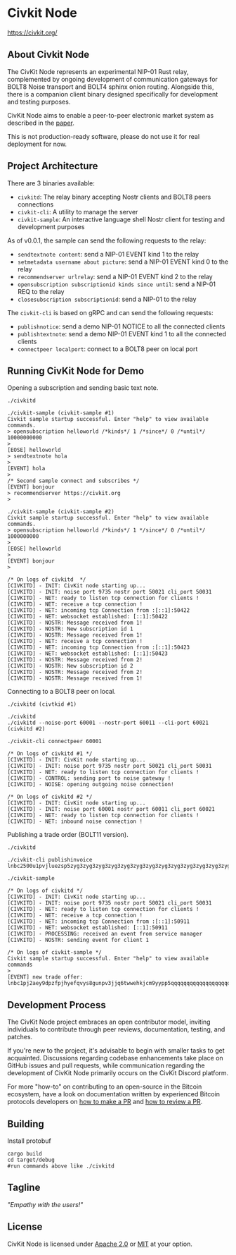 Civkit Node
===========

https://civkit.org/

About Civkit Node
-----------------

The CivKit Node represents an experimental NIP-01 Rust relay, complemented by ongoing development of communication gateways for BOLT8 Noise transport and BOLT4 sphinx onion routing. Alongside this, there is a companion client binary designed specifically for development and testing purposes.

CivKit Node aims to enable a peer-to-peer electronic market system as described in the [paper](https://github.com/civkit/paper/blob/main/civ_kit_paper.pdf).

This is not production-ready software, please do not use it for real deployment for now.

Project Architecture
--------------------

There are 3 binaries available:
- `civkitd`: The relay binary accepting Nostr clients and BOLT8 peers connections
- `civkit-cli`: A utility to manage the server
- `civkit-sample`: An interactive language shell Nostr client for testing and development purposes

As of v0.0.1, the sample can send the following requests to the relay:
- `sendtextnote content`: send a NIP-01 EVENT kind 1 to the relay
- `setmetadata username about picture`: send a NIP-01 EVENT kind 0 to the relay
- `recommendserver urlrelay`: send a NIP-01 EVENT kind 2 to the relay
- `opensubscription subscriptionid kinds since until`: send a NIP-01 REQ to the relay
- `closesubscription subscriptionid`: send a NIP-01 to the relay

The `civkit-cli` is based on gRPC and can send the following requests:
- `publishnotice`: send a demo NIP-01 NOTICE to all the connected clients 
- `publishtextnote`: send a demo NIP-01 EVENT kind 1 to all the connected clients
- `connectpeer localport`: connect to a BOLT8 peer on local port

Running CivKit Node for Demo
----------------------------

Opening a subscription and sending basic text note.

```
./civkitd

./civkit-sample (civkit-sample #1)
Civkit sample startup successful. Enter "help" to view available commands.
> opensubscription helloworld /*kinds*/ 1 /*since*/ 0 /*until*/ 10000000000
>
[EOSE] helloworld
> sendtextnote hola
>
[EVENT] hola
> 
/* Second sample connect and subscribes */
[EVENT] bonjour
> recommendserver https://civkit.org
> 

./civkit-sample (civkit-sample #2)
Civkit sample startup successful. Enter "help" to view available commands.
> opensubscription helloworld /*kinds*/ 1 */since*/ 0 /*until*/ 1000000000
>
[EOSE] helloworld
>
[EVENT] bonjour
>

/* On logs of civkitd  */
[CIVKITD] - INIT: CivKit node starting up...
[CIVKITD] - INIT: noise port 9735 nostr port 50021 cli_port 50031
[CIVKITD] - NET: ready to listen tcp connection for clients !
[CIVKITD] - NET: receive a tcp connection !
[CIVKITD] - NET: incoming tcp Connection from :[::1]:50422
[CIVKITD] - NET: websocket established: [::1]:50422
[CIVKITD] - NOSTR: Message received from 1!
[CIVKITD] - NOSTR: New subscription id 1
[CIVKITD] - NOSTR: Message received from 1!
[CIVKITD] - NET: receive a tcp connection !
[CIVKITD] - NET: incoming tcp Connection from :[::1]:50423
[CIVKITD] - NET: websocket established: [::1]:50423
[CIVKITD] - NOSTR: Message received from 2!
[CIVKITD] - NOSTR: New subscription id 2
[CIVKITD] - NOSTR: Message received from 2!
[CIVKITD] - NOSTR: Message received from 1!
```

Connecting to a BOLT8 peer on local.

```
./civkitd (civtkid #1)

./civkitd 
./civkitd --noise-port 60001 --nostr-port 60011 --cli-port 60021 (civkitd #2)

./civkit-cli connectpeer 60001

/* On logs of civkitd #1 */
[CIVKITD] - INIT: CivKit node starting up...
[CIVKITD] - INIT: noise port 9735 nostr port 50021 cli_port 50031
[CIVKITD] - NET: ready to listen tcp connection for clients !
[CIVKITD] - CONTROL: sending port to noise gateway !
[CIVKITD] - NOISE: opening outgoing noise connection!

/* On logs of civkitd #2 */
[CIVKITD] - INIT: CivKit node starting up...
[CIVKITD] - INIT: noise port 60001 nostr port 60011 cli_port 60021
[CIVKITD] - NET: ready to listen tcp connection for clients !
[CIVKITD] - NET: inbound noise connection !
```

Publishing a trade order (BOLT11 version).

```
./civkitd

./civkit-cli publishinvoice lnbc2500u1pvjluezsp5zyg3zyg3zyg3zyg3zyg3zyg3zyg3zyg3zyg3zyg3zyg3zyg3zygspp5qqqsyqcyq5rqwzqfqqqsyqcyq5rqwzqfqqqsyqcyq5rqwzqfqypqdq5xysxxatsyp3k7enxv4jsxqzpu9qrsgquk0rl77nj30yxdy8j9vdx85fkpmdla2087ne0xh8nhedh8w27kyke0lp53ut353s06fv3qfegext0eh0ymjpf39tuven09sam30g4vgpfna3rh

./civkit-sample

/* On logs of civkitd */
[CIVKITD] - INIT: CivKit node starting up...
[CIVKITD] - INIT: noise port 9735 nostr port 50021 cli_port 50031
[CIVKITD] - NET: ready to listen tcp connection for clients !
[CIVKITD] - NET: receive a tcp connection !
[CIVKITD] - NET: incoming tcp Connection from :[::1]:50911
[CIVKITD] - NET: websocket established: [::1]:50911
[CIVKITD] - PROCESSING: received an event from service manager
[CIVKITD] - NOSTR: sending event for client 1

/* On logs of civkit-sample */
Civkit sample startup successful. Enter "help" to view available commands
> 
[EVENT] new trade offer:  lnbc1pj2aey9dpzfpjhyefqvys8gunpv3jjq6twwehkjcm9yypp5qqqqqqqqqqqqqqqqqqqqqqqqqqqqqqqqqqqqqqqqqqqqqqqqqqqqsp59g4z52329g4z52329g4z52329g4z52329g4z52329g4z52329g4q9qrsgqcqzysk7er2zn07fwp0drlja8lf9lrre28qutvkqg4mrt8aa3y7kr33qhyfp903uyhtzlngv7a0yyg7kmx9alvejzk970p7834djwzxz60eggqt6upps
```

Development Process
-------------------

The CivKit Node project embraces an open contributor model, inviting individuals to contribute 
through peer reviews, documentation, testing, and patches. 

If you're new to the project, it's advisable to begin with smaller tasks to get acquainted. 
Discussions regarding codebase enhancements take place on GitHub issues and pull requests, 
while communication regarding the development of CivKit Node primarily occurs on the CivKit Discord platform.

For more "how-to" on contributing to an open-source in the Bitcoin ecosystem, have a look on
documentation written by experienced Bitcoin protocols developers on [how to make a PR](https://github.com/jonatack/bitcoin-development/blob/master/how-to-make-bitcoin-core-prs.md)
and [how to review a PR](https://github.com/jonatack/bitcoin-development/blob/master/how-to-review-bitcoin-core-prs.md).

Building
--------

Install protobuf

```
cargo build
cd target/debug
#run commands above like ./civkitd
```

Tagline
-------

*"Empathy with the users!"*

License
-------

CivKit Node is licensed under [Apache 2.0](LICENSE-APACHE) or [MIT](LICENSE-MIT) at your option.
